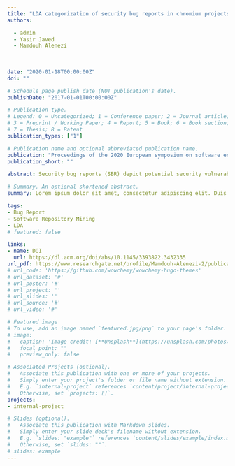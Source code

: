 ```yaml
---
title: "LDA categorization of security bug reports in chromium projects"
authors:

  - admin
  - Yasir Javed
  - Mamdouh Alenezi
  
  
  
date: "2020-01-18T00:00:00Z"
doi: ""

# Schedule page publish date (NOT publication's date).
publishDate: "2017-01-01T00:00:00Z"

# Publication type.
# Legend: 0 = Uncategorized; 1 = Conference paper; 2 = Journal article;
# 3 = Preprint / Working Paper; 4 = Report; 5 = Book; 6 = Book section;
# 7 = Thesis; 8 = Patent
publication_types: ["1"]

# Publication name and optional abbreviated publication name.
publication: "Proceedings of the 2020 European symposium on software engineering"
publication_short: ""

abstract: Security bug reports (SBR) depict potential security vulnerabilities in software systems. Bug tracking systems (BTS) usually contain huge numbers of bug reports including security-related ones. Malicious attackers could exploit these SBRs. Henceforth, it is very critical to pinpoint SBRs swiftly and correctly. In this work, we studied the security bug reports of the Chromium project. We looked into three main aspects of these bug reports, namely frequencies of reporting them, how quickly they get fixed and is LDA effective in grouping these reports to known vulnerabilities types. We report our findings in these aspects.

# Summary. An optional shortened abstract.
summary: Lorem ipsum dolor sit amet, consectetur adipiscing elit. Duis posuere tellus ac convallis placerat. Proin tincidunt magna sed ex sollicitudin condimentum.

tags:
- Bug Report
- Software Repository Mining
- LDA
# featured: false

links:
- name: DOI
  url: https://dl.acm.org/doi/abs/10.1145/3393822.3432335
url_pdf: https://www.researchgate.net/profile/Mamdouh-Alenezi-2/publication/344736807_LDA_Categorization_of_Security_Bug_Reports_in_Chromium_Projects/links/5fc3273b458515b79784435e/LDA-Categorization-of-Security-Bug-Reports-in-Chromium-Projects.pdf
# url_code: 'https://github.com/wowchemy/wowchemy-hugo-themes'
# url_dataset: '#'
# url_poster: '#'
# url_project: ''
# url_slides: ''
# url_source: '#'
# url_video: '#'

# Featured image
# To use, add an image named `featured.jpg/png` to your page's folder. 
# image:
#   caption: 'Image credit: [**Unsplash**](https://unsplash.com/photos/s9CC2SKySJM)'
#   focal_point: ""
#   preview_only: false

# Associated Projects (optional).
#   Associate this publication with one or more of your projects.
#   Simply enter your project's folder or file name without extension.
#   E.g. `internal-project` references `content/project/internal-project/index.md`.
#   Otherwise, set `projects: []`.
projects:
- internal-project

# Slides (optional).
#   Associate this publication with Markdown slides.
#   Simply enter your slide deck's filename without extension.
#   E.g. `slides: "example"` references `content/slides/example/index.md`.
#   Otherwise, set `slides: ""`.
# slides: example
---
```


<!-- {{% callout note %}}
Create your slides in Markdown - click the *Slides* button to check out the example.
{{% /callout %}}

Supplementary notes can be added here, including [code, math, and images](https://wowchemy.com/docs/writing-markdown-latex/). -->
